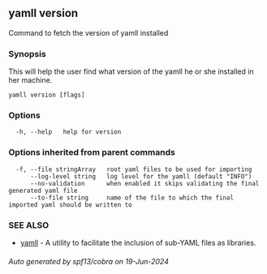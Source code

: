 ## yamll version

Command to fetch the version of yamll installed

### Synopsis

This will help the user find what version of the yamll he or she installed in her machine.

```
yamll version [flags]
```

### Options

```
  -h, --help   help for version
```

### Options inherited from parent commands

```
  -f, --file stringArray   root yaml files to be used for importing
      --log-level string   log level for the yamll (default "INFO")
      --no-validation      when enabled it skips validating the final generated yaml file
      --to-file string     name of the file to which the final imported yaml should be written to
```

### SEE ALSO

* [yamll](yamll.md)	 - A utility to facilitate the inclusion of sub-YAML files as libraries.

###### Auto generated by spf13/cobra on 19-Jun-2024
